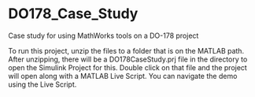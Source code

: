 # DO178_Case_Study
Case study for using MathWorks tools on a DO-178 project

To run this project, unzip the files to a folder that is on the MATLAB path.  After unzipping, there will be a DO178CaseStudy.prj file in the directory to open the Simulink Project for this.  Double click on that file and the project will open along with a MATLAB Live Script.  You can navigate the demo using the Live Script.
